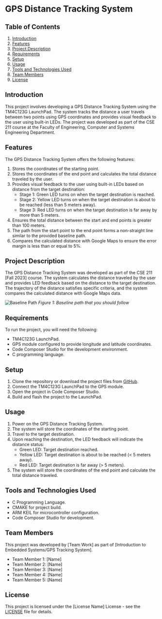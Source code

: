 # GPS Distance Tracking System

## Table of Contents
1. [Introduction](#introduction)
2. [Features](#features)
3. [Project Description](#project-description)
4. [Requirements](#requirements)
5. [Setup](#setup)
6. [Usage](#usage)
7. [Tools and Technologies Used](#tools-and-technologies-used)
8. [Team Members](#team-members)
9. [License](#license)

## Introduction
This project involves developing a GPS Distance Tracking System using the TM4C123G LaunchPad. The system tracks the distance a user travels between two points using GPS coordinates and provides visual feedback to the user using built-in LEDs. The project was developed as part of the CSE 211 course at the Faculty of Engineering, Computer and Systems Engineering Department.

## Features
The GPS Distance Tracking System offers the following features:
1. Stores the coordinates of the starting point.
2. Stores the coordinates of the end point and calculates the total distance traveled by the user.
3. Provides visual feedback to the user using built-in LEDs based on distance from the target destination:
   - Stage 1: Green LED turns on when the target destination is reached.
   - Stage 2: Yellow LED turns on when the target destination is about to be reached (less than 5 meters away).
   - Stage 3: Red LED turns on when the target destination is far away by more than 5 meters.
4. Ensures the total distance between the start and end points is greater than 100 meters.
5. The path from the start point to the end point forms a non-straight line similar to the provided baseline path.
6. Compares the calculated distance with Google Maps to ensure the error margin is less than or equal to 5%.

## Project Description
The GPS Distance Tracking System was developed as part of the CSE 211 [Fall 2023] course. The system calculates the distance traveled by the user and provides LED feedback based on the distance to the target destination. The trajectory of the distance satisfies specific criteria, and the system compares the calculated distance with Google Maps data.

![Baseline Path](path_image.png)
_Figure 1: Baseline path that you should follow_

## Requirements
To run the project, you will need the following:
- TM4C123G LaunchPad.
- GPS module configured to provide longitude and latitude coordinates.
- Code Composer Studio for the development environment.
- C programming language.

## Setup
1. Clone the repository or download the project files from [GitHub](https://github.com/your_username/GPS_Distance_Tracking_System).
2. Connect the TM4C123G LaunchPad to the GPS module.
3. Open the project in Code Composer Studio.
4. Build and flash the project to the LaunchPad.

## Usage
1. Power on the GPS Distance Tracking System.
2. The system will store the coordinates of the starting point.
3. Travel to the target destination.
4. Upon reaching the destination, the LED feedback will indicate the distance status:
   - Green LED: Target destination reached.
   - Yellow LED: Target destination is about to be reached (< 5 meters away).
   - Red LED: Target destination is far away (> 5 meters).
5. The system will store the coordinates of the end point and calculate the total distance traveled.

## Tools and Technologies Used
- C Programming Language.
- CMAKE for project build.
- ARM KEIL for microcontroller configuration.
- Code Composer Studio for development.

## Team Members
This project was developed by [Team Work] as part of [Introduction to Embedded Systems/GPS Tracking System].
- Team Member 1: [Name]
- Team Member 2: [Name]
- Team Member 3: [Name]
- Team Member 4: [Name]
- Team Member 5: [Name]

## License
This project is licensed under the [License Name] License - see the [LICENSE](LICENSE) file for details.
